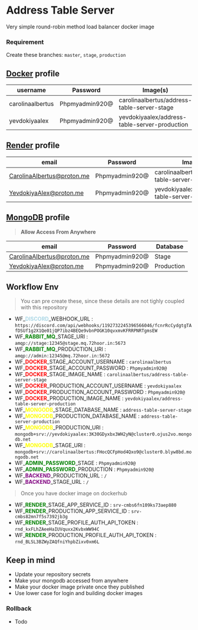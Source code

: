 # Address Table Server

Very simple round-robin method load balancer docker image

### Requirement

Create these branches: `master`, `stage`, `production`

## **[Docker](https://hub.docker.com)** profile

| username         | Password       | Image(s)                                      |
| ---------------- | -------------- | --------------------------------------------- |
| carolinaalbertus | Phpmyadmin920@ | carolinaalbertus/address-table-server-stage   |
| yevdokiyaalex    | Phpmyadmin920@ | yevdokiyaalex/address-table-server-production |

## **[Render](https://render.com)** profile

| email                      | Password       | Image                                         |
| -------------------------- | -------------- | --------------------------------------------- |
| CarolinaAlbertus@proton.me | Phpmyadmin920@ | carolinaalbertus/address-table-server-stage   |
| YevdokiyaAlex@proton.me    | Phpmyadmin920@ | yevdokiyaalex/address-table-server-production |

## **[MongoDB](https://www.mongodb.com)** profile

> **Allow Access From Anywhere**

| email                      | Password       | Database   |
| -------------------------- | -------------- | ---------- |
| CarolinaAlbertus@proton.me | Phpmyadmin920@ | Stage      |
| YevdokiyaAlex@proton.me    | Phpmyadmin920@ | Production |

## Workflow Env

> You can pre create these, since these details are not tighly coupled with this repository

- WF\_<span style="color:lightblue;">**DISCORD**</span>\_WEBHOOK_URL : `https://discord.com/api/webhooks/1192732245396566046/fcnrRcCydgtgTAfDSUf1g2X1Qe01jQP7ibz4BEQe9vbnPOGK10qvxmvKFRRPNRTgmsEW`
- WF\_<span style="color:green;">**RABBIT_MQ**</span>\_STAGE_URI : `amqp://stage:12345@stage.mq.72hoor.in:5673`
- WF\_<span style="color:green;">**RABBIT_MQ**</span>\_PRODUCTION_URI : `amqp://admin:12345@mq.72hoor.in:5672`
- WF\_<span style="color:red;">**DOCKER**</span>\_STAGE_ACCOUNT_USERNAME : `carolinaalbertus`
- WF\_<span style="color:red;">**DOCKER**</span>\_STAGE_ACCOUNT_PASSWORD : `Phpmyadmin920@`
- WF\_<span style="color:red;">**DOCKER**</span>\_STAGE_IMAGE_NAME : `carolinaalbertus/address-table-server-stage`
- WF\_<span style="color:red;">**DOCKER**</span>\_PRODUCTION_ACCOUNT_USERNAME : `yevdokiyaalex`
- WF\_<span style="color:red;">**DOCKER**</span>\_PRODUCTION_ACCOUNT_PASSWORD : `Phpmyadmin920@`
- WF\_<span style="color:red;">**DOCKER**</span>\_PRODUCTION_IMAGE_NAME : `yevdokiyaalex/address-table-server-production`
- WF\_<span style="color:yellow;">**MONGODB**</span>\_STAGE_DATABASE_NAME : `address-table-server-stage`
- WF\_<span style="color:yellow;">**MONGODB**</span>\_PRODUCTION_DATABASE_NAME : `address-table-server-production`
- WF\_<span style="color:yellow;">**MONGODB**</span>\_PRODUCTION_URI : `mongodb+srv://yevdokiyaalex:3K30GDyxbx3WH2yN@cluster0.ojus2vo.mongodb.net`
- WF\_<span style="color:yellow;">**MONGODB**</span>\_STAGE_URI : `mongodb+srv://carolinaalbertus:FHocQCFpHod4Qxo9@cluster0.blyw8bd.mongodb.net`
- WF\_<span style="color:green;">**ADMIN_PASSWORD**</span>\_STAGE : `Phpmyadmin920@`
- WF\_<span style="color:green;">**ADMIN_PASSWORD**</span>\_PRODUCTION : `Phpmyadmin920@`
- WF\_<span style="color:purple;">**BACKEND**</span>\_PRODUCTION_URL : `/`
- WF\_<span style="color:purple;">**BACKEND**</span>\_STAGE_URL : `/`

> Once you have docker image on dockerhub

- WF\_<span style="color:green;">**RENDER**</span>\_STAGE_APP_SERVICE_ID : `srv-cmbs6fn109ks73aep880`
- WF\_<span style="color:green;">**RENDER**</span>\_PRODUCTION_APP_SERVICE_ID : `srv-cmbs82mn7f5s7392jb3g`
- WF\_<span style="color:green;">**RENDER**</span>\_STAGE_PROFILE_AUTH_API_TOKEN : `rnd_kxFLhZAeeHaIUVquxx2KvbxWW94C`
- WF\_<span style="color:green;">**RENDER**</span>\_PRODUCTION_PROFILE_AUTH_API_TOKEN : `rnd_BLSL3BZWyZAQfniYhpbZixv0xm6L`

## Keep in mind

- Update your repository secrets
- Make your mongodb accessed from anywhere
- Make your docker image private once they published
- Use lower case for login and building docker images

### Rollback

- Todo
